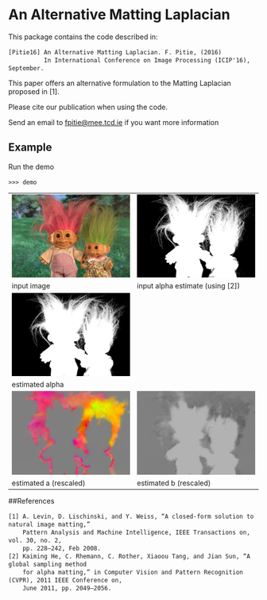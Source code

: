 # An Alternative Matting Laplacian

This package contains the code described in:

```
[Pitie16] An Alternative Matting Laplacian. F. Pitie, (2016)
          In International Conference on Image Processing (ICIP'16), September.
```

This paper offers an alternative formulation to the Matting Laplacian proposed in [1].

Please cite our publication when using the code.

Send an email to fpitie@mee.tcd.ie if you want more information

## Example

Run the demo
```
>>> demo
```

<table style="width:100%">
<tr>
<td><img src="GT04.png"  width="320" ></td>
<td><img src="alpha0-GT04.png"  width="320" ></td>
</tr>
<tr>
<td>input image</td>
<td>input alpha estimate (using [2])</td>
</tr>
<tr>
<td><img src="result-alpha-GT04.png"  width="320" ></td>
<td></td>
</tr>
<tr>
<td>estimated alpha</td>
<td></td>
</tr>
<tr>
<td><img src="result-a-GT04.png"  width="320" ></td>
<td><img src="result-b-GT04.png"  width="320" ></td>
</tr>
<tr>
<td>estimated a (rescaled)</td>
<td>estimated b (rescaled)</td>
</tr>
</table>

##References

```
[1] A. Levin, D. Lischinski, and Y. Weiss, “A closed-form solution to natural image matting,”
    Pattern Analysis and Machine Intelligence, IEEE Transactions on, vol. 30, no. 2,
    pp. 228–242, Feb 2008.
[2] Kaiming He, C. Rhemann, C. Rother, Xiaoou Tang, and Jian Sun, “A global sampling method
    for alpha matting,” in Computer Vision and Pattern Recognition (CVPR), 2011 IEEE Conference on,
	June 2011, pp. 2049–2056.	
```


